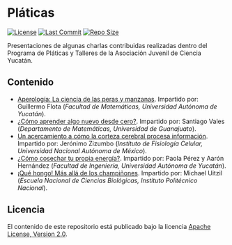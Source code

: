 # Pláticas

[![License](https://img.shields.io/github/license/ajcyucatan/platicas?style=popout-square)](https://github.com/ajcyucatan/platicas/blob/master/LICENSE "License")
[![Last Commit](https://img.shields.io/github/last-commit/ajcyucatan/platicas?style=popout-square)](https://github.com/ajcyucatan/platicas/commits/master "Last Commit")
[![Repo Size](https://img.shields.io/github/repo-size/ajcyucatan/platicas?style=popout-square)](https://github.com/ajcyucatan/platicas.git "Repo Size")

Presentaciones de algunas charlas contribuidas realizadas dentro del Programa de Pláticas y Talleres de la Asociación Juvenil de Ciencia Yucatán.


## Contenido

* [Aperología: La ciencia de las peras y manzanas](https://github.com/ajcyucatan/platicas/blob/master/%40aperologia_la_ciencia_de_las_peras_y_manzanas.pdf). Impartido por: Guillermo Flota (*Facultad de Matemáticas, Universidad Autónoma de Yucatán*).
* [¿Cómo aprender algo nuevo desde cero?](https://github.com/ajcyucatan/platicas/blob/master/%40aprender_algo_nuevo.pdf). Impartido por: Santiago Vales (*Departamento de Matemáticas, Universidad de Guanajuato*).
* [Un acercamiento a cómo la corteza cerebral procesa información](https://github.com/ajcyucatan/platicas/blob/master/%40como_la_corteza_cerebral_procesa_informacion.pdf). Impartido por: Jerónimo Zizumbo (*Instituto de Fisiología Celular, Universidad Nacional Autónoma de México*).
* [¿Cómo cosechar tu propia energía?](https://github.com/ajcyucatan/platicas/blob/master/%40cosechar_tu_propia_energia.pdf). Impartido por: Paola Pérez y Aarón Hernández (*Facultad de Ingeniería, Universidad Autónoma de Yucatán*).
* [¡Qué hongo! Más allá de los champiñones](https://github.com/ajcyucatan/platicas/blob/master/%40mas_alla_de_los_champinones.pdf). Impartido por: Michael Uitzil (*Escuela Nacional de Ciencias Biológicas, Instituto Politécnico Nacional*).


## Licencia

El contenido de este repositorio está publicado bajo la licencia [Apache License, Version 2.0](https://www.apache.org/licenses/LICENSE-2.0.html).
